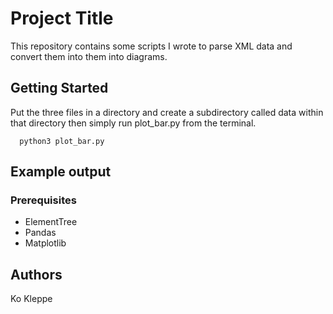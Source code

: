 # Project Title

This repository contains some scripts I wrote to parse XML data and convert them into them into diagrams. 

## Getting Started
Put the three files in a directory and create a subdirectory called data within that directory then simply run plot_bar.py from the terminal.

```
  python3 plot_bar.py
```

## Example output



### Prerequisites

* ElementTree
* Pandas
* Matplotlib

## Authors

Ko Kleppe
